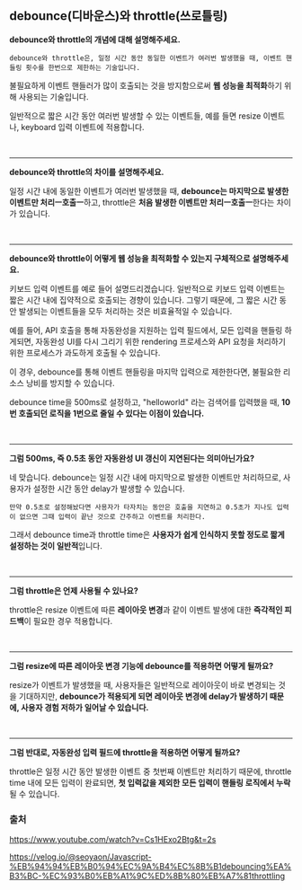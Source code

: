 ## debounce(디바운스)와 throttle(쓰로틀링)

**debounce와 throttle의 개념에 대해 설명해주세요.**

```
debounce와 throttle은, 일정 시간 동안 동일한 이벤트가 여러번 발생했을 때, 이벤트 핸들링 횟수를 한번으로 제한하는 기술입니다.
```

불필요하게 이벤트 핸들러가 많이 호출되는 것을 방지함으로써 **웹 성능을 최적화**하기 위해 사용되는 기술입니다.

일반적으로 짧은 시간 동안 여러번 발생할 수 있는 이벤트들, 예를 들면 resize 이벤트나, keyboard 입력 이벤트에 적용합니다.

<br />

---

**debounce와 throttle의 차이를 설명해주세요.**

일정 시간 내에 동일한 이벤트가 여러번 발생했을 때, **debounce는 마지막으로 발생한 이벤트만 처리ㅡ호출ㅡ**하고, throttle은 **처음 발생한 이벤트만 처리ㅡ호출ㅡ**한다는 차이가 있습니다.

<br />

---

**debounce와 throttle이 어떻게 웹 성능을 최적화할 수 있는지 구체적으로 설명해주세요.**

키보드 입력 이벤트를 예로 들어 설명드리겠습니다. 일반적으로 키보드 입력 이벤트는 짧은 시간 내에 집약적으로 호출되는 경향이 있습니다. 그렇기 때문에, 그 짧은 시간 동안 발생되는 이벤트들을 모두 처리하는 것은 비효율적일 수 있습니다.

예를 들어, API 호출을 통해 자동완성을 지원하는 입력 필드에서, 모든 입력을 핸들링 하게되면, 자동완성 UI를 다시 그리기 위한 rendering 프로세스와 API 요청을 처리하기 위한 프로세스가 과도하게 호출될 수 있습니다.

이 경우, debounce를 통해 이벤트 핸들링을 마지막 입력으로 제한한다면, 불필요한 리소스 낭비를 방지할 수 있습니다.

debounce time을 500ms로 설정하고, "helloworld" 라는 검색어를 입력했을 때, **10번 호출되던 로직을 1번으로 줄일 수 있다는 이점이 있습니다.**

<br />

---

**그럼 500ms, 즉 0.5초 동안 자동완성 UI 갱신이 지연된다는 의미아닌가요?**

네 맞습니다. debounce는 일정 시간 내에 마지막으로 발생한 이벤트만 처리하므로, 사용자가 설정한 시간 동안 delay가 발생할 수 있습니다.

```
만약 0.5초로 설정해놨다면 사용자가 타자치는 동안은 호출을 지연하고 0.5초가 지나도 입력이 없으면 그때 입력이 끝난 것으로 간주하고 이벤트를 처리한다.
```

그래서 debounce time과 throttle time은 **사용자가 쉽게 인식하지 못할 정도로 짧게 설정하는 것이 일반적**입니다.

<br />

---

**그럼 throttle은 언제 사용될 수 있나요?**

throttle은 resize 이벤트에 따른 **레이아웃 변경**과 같이 이벤트 발생에 대한 **즉각적인 피드백**이 필요한 경우 적용합니다.

<br />

---

**그럼 resize에 따른 레이아웃 변경 기능에 debounce를 적용하면 어떻게 될까요?**

resize가 이벤트가 발생했을 때, 사용자들은 일반적으로 레이아웃이 바로 변경되는 것을 기대하지만, **debounce가 적용되게 되면 레이아웃 변경에 delay가 발생하기 때문에, 사용자 경험 저하가 일어날 수 있습니다.**

<br />

---

**그럼 반대로, 자동완성 입력 필드에 throttle을 적용하면 어떻게 될까요?**

throttle은 일정 시간 동안 발생한 이벤트 중 첫번째 이벤트만 처리하기 때문에, throttle time 내에 모든 입력이 완료되면, **첫 입력값을 제외한 모든 입력이 핸들링 로직에서 누락**될 수 있습니다.

### 출처

https://www.youtube.com/watch?v=Cs1HExo2Btg&t=2s

https://velog.io/@seoyaon/Javascript-%EB%94%94%EB%B0%94%EC%9A%B4%EC%8B%B1debouncing%EA%B3%BC-%EC%93%B0%EB%A1%9C%ED%8B%80%EB%A7%81throttling
